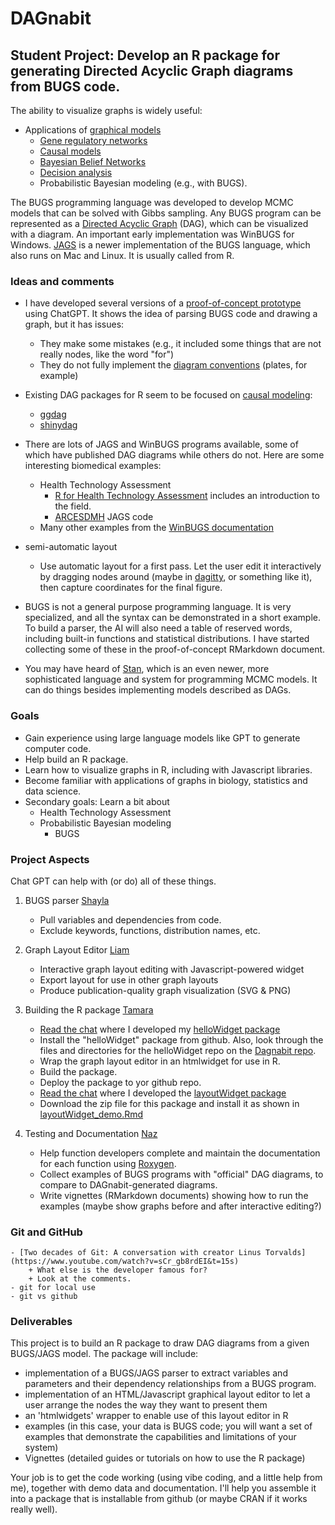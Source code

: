 # DAGnabit

## Student Project: Develop an R package for generating Directed Acyclic Graph diagrams from BUGS code.

The ability to visualize graphs is widely useful:

* Applications of [graphical models](https://en.wikipedia.org/wiki/Graphical_model)
	- [Gene regulatory networks](https://en.wikipedia.org/wiki/Gene_regulatory_network)
	- [Causal models](https://en.wikipedia.org/wiki/Causal_model)
	- [Bayesian Belief Networks](https://en.wikipedia.org/wiki/Bayesian_network)
	- [Decision analysis](https://en.wikipedia.org/wiki/Decision_analysis)
  - Probabilistic Bayesian modeling (e.g., with BUGS).
	
The BUGS programming language was developed to develop MCMC models that can be solved with Gibbs sampling.
Any BUGS program can be represented as a [Directed Acyclic Graph](https://en.wikipedia.org/wiki/Directed_acyclic_graph) (DAG), which can be visualized with a diagram.
An important early implementation was WinBUGS for Windows.
[JAGS](https://mcmc-jags.sourceforge.io/) is a newer implementation of the BUGS language, which also runs on Mac and Linux. It is usually called from R.
		
### Ideas and comments

* I have developed several versions of a [proof-of-concept prototype](https://github.com/rmhorton/DAGnabit) using ChatGPT. It shows the idea of parsing BUGS code and drawing a graph, but it has issues:
	- They make some mistakes (e.g., it included some things that are not really nodes, like the word "for")
	- They do not fully implement the [diagram conventions](https://www.multibugs.org/documentation/latest/ModelSpecification.html) (plates, for example)

* Existing DAG packages for R seem to be focused on [causal modeling](https://cran.r-project.org/web/packages/ggdag/vignettes/intro-to-dags.html):
	- [ggdag](https://cran.r-project.org/web/packages/ggdag/vignettes/intro-to-ggdag.html)
	- [shinydag](https://www.gerkelab.com/project/shinydag/)

* There are lots of JAGS and WinBUGS programs available, some of which have published DAG diagrams while others do not. Here are some interesting biomedical examples:
	- Health Technology Assessment
		+ [R for Health Technology Assessment](https://gianluca.statistica.it/books/online/r-hta/) includes an introduction to the field.
		+ [ARCESDMH](https://github.com/rmhorton/ARCESDMH) JAGS code
	- Many other examples from the [WinBUGS documentation](https://github.com/rmhorton/DAGnabit/blob/main/examples/WinBUGS_help_examples.pdf)
	
* semi-automatic layout
	- Use automatic layout for a first pass. Let the user edit it interactively by dragging nodes around (maybe in [dagitty](https://www.dagitty.net/dags.html), or something like it), then capture coordinates for the final figure.
	
* BUGS is not a general purpose programming language. It is very specialized, and all the syntax can be demonstrated in a short example. To build a parser, the AI will also need a table of reserved words, including built-in functions and statistical distributions. I have started collecting some of these in the proof-of-concept RMarkdown document.

* You may have heard of [Stan](https://mc-stan.org/), which is an even newer, more sophisticated language and system for programming MCMC models. It can do things besides implementing models described as DAGs.


### Goals

* Gain experience using large language models like GPT to generate computer code.
* Help build an R package.
* Learn how to visualize graphs in R, including with Javascript libraries.
* Become familiar with applications of graphs in biology, statistics and data science.
* Secondary goals: Learn a bit about 
	+ Health Technology Assessment
	+ Probabilistic Bayesian modeling
		- BUGS

### Project Aspects

Chat GPT can help with (or do) all of these things.

1. BUGS parser [Shayla](https://github.com/sdcaoile21/DAGnabit_BUGS_Parser-)
	- Pull variables and dependencies from code.
	- Exclude keywords, functions, distribution names, etc.

2. Graph Layout Editor [Liam](https://github.com/lskgrad/DAGnabit-Graph-Layout-Editor)
	- Interactive graph layout editing with Javascript-powered widget
	- Export layout for use in other graph layouts
	- Produce publication-quality graph visualization (SVG & PNG)

3. Building the R package [Tamara](https://github.com/tbabic55/DAGnabit-R-Package)
	- [Read the chat](https://chatgpt.com/share/68c303e3-6834-800a-8388-9dd6511d4e25) where I developed my [helloWidget package](https://github.com/rmhorton/DAGnabit/tree/main/helloWidget)
	- Install the "helloWidget" package from github. Also, look through the files and directories for the helloWidget repo on the [Dagnabit repo](https://github.com/rmhorton/DAGnabit).
	- Wrap the graph layout editor in an htmlwidget for use in R.
	- Build the package.
	- Deploy the package to yor github repo.
	- [Read the chat](https://chatgpt.com/share/68e97f0e-4d60-800a-a107-42033aaa5df7) where I developed the [layoutWidget package](https://github.com/rmhorton/DAGnabit/blob/main/layoutWidget_0.5.6.zip)
	- Download the zip file for this package and install it as shown in [layoutWidget_demo.Rmd](https://github.com/rmhorton/DAGnabit/blob/main/layoutWidget_demo.Rmd)

4. Testing and Documentation [Naz](https://github.com/nyucel1234/DAGnabit-Documentation)
	- Help function developers complete and maintain the documentation for each function using [Roxygen](https://roxygen2.r-lib.org/).
	- Collect examples of BUGS programs with "official" DAG diagrams, to compare to DAGnabit-generated diagrams.
	- Write vignettes (RMarkdown documents) showing how to run the examples (maybe show graphs before and after interactive editing?)


### Git and GitHub
	- [Two decades of Git: A conversation with creator Linus Torvalds](https://www.youtube.com/watch?v=sCr_gb8rdEI&t=15s)
		+ What else is the developer famous for?
		+ Look at the comments.
	- git for local use
	- git vs github
	
	
### Deliverables

This project is to build an R package to draw DAG diagrams from a given BUGS/JAGS model. The package will include:

* implementation of a BUGS/JAGS parser to extract variables and parameters and their dependency relationships from a BUGS program.
* implementation of an HTML/Javascript graphical layout editor to let a user arrange the nodes the way they want to present them
* an 'htmlwidgets' wrapper to enable use of this layout editor in R
* examples (in this case, your data is BUGS code; you will want a set of examples that demonstrate the capabilities and limitations of your system)
* Vignettes (detailed guides or tutorials on how to use the R package)
	
Your job is to get the code working (using vibe coding, and a little help from me), together with demo data and documentation. I'll help you assemble it into a package that is installable from github (or maybe CRAN if it works really well).
